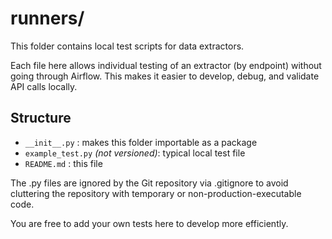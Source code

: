 # runners/

This folder contains local test scripts for data extractors.

Each file here allows individual testing of an extractor (by endpoint)
without going through Airflow. This makes it easier to develop, debug, and validate
API calls locally.

## Structure

- `__init__.py` : makes this folder importable as a package
- `example_test.py` *(not versioned)*: typical local test file
- `README.md` : this file

The .py files are ignored by the Git repository via .gitignore to avoid cluttering
the repository with temporary or non-production-executable code.

You are free to add your own tests here to develop more efficiently.
